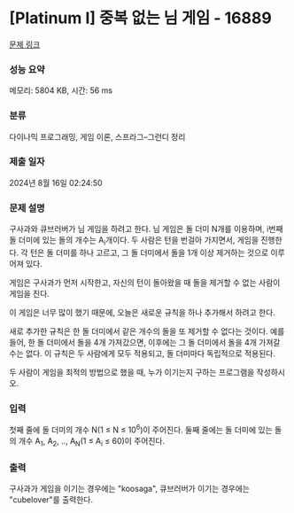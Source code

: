 # [Platinum I] 중복 없는 님 게임 - 16889 

[문제 링크](https://www.acmicpc.net/problem/16889) 

### 성능 요약

메모리: 5804 KB, 시간: 56 ms

### 분류

다이나믹 프로그래밍, 게임 이론, 스프라그–그런디 정리

### 제출 일자

2024년 8월 16일 02:24:50

### 문제 설명

<p>구사과와 큐브러버가 님 게임을 하려고 한다. 님 게임은 돌 더미 N개를 이용하며, i번째 돌 더미에 있는 돌의 개수는 A<sub>i</sub>개이다. 두 사람은 턴을 번걸아 가지면서, 게임을 진행한다. 각 턴은 돌 더미를 하나 고르고, 그 돌 더미에서 돌을 1개 이상 제거하는 것으로 이루어져 있다.</p>

<p>게임은 구사과가 먼저 시작한고, 자신의 턴이 돌아왔을 때 돌을 제거할 수 없는 사람이 게임을 진다.</p>

<p>이 게임은 너무 많이 했기 때문에, 오늘은 새로운 규칙을 하나 추가해서 하려고 한다.</p>

<p>새로 추가한 규칙은 한 돌 더미에서 같은 개수의 돌을 또 제거할 수 없다는 것이다. 예를 들어, 한 돌 더미에서 돌을 4개 가져갔으면, 이후에는 그 돌 더미에서 돌을 4개 가져갈 수는 없다. 이 규칙은 두 사람에게 모두 적용되고, 돌 더미마다 독립적으로 적용된다. </p>

<p>두 사람이 게임을 최적의 방법으로 했을 때, 누가 이기는지 구하는 프로그램을 작성하시오.</p>

### 입력 

 <p>첫째 줄에 돌 더미의 개수 N(1 ≤ N ≤ 10<sup>6</sup>)이 주어진다. 둘째 줄에는 돌 더미에 있는 돌의 개수 A<sub>1</sub>, A<sub>2</sub>, .., A<sub>N</sub>(1 ≤ A<sub>i</sub> ≤ 60)이 주어진다.</p>

### 출력 

 <p>구사과가 게임을 이기는 경우에는 "koosaga", 큐브러버가 이기는 경우에는 "cubelover"를 출력한다.</p>

